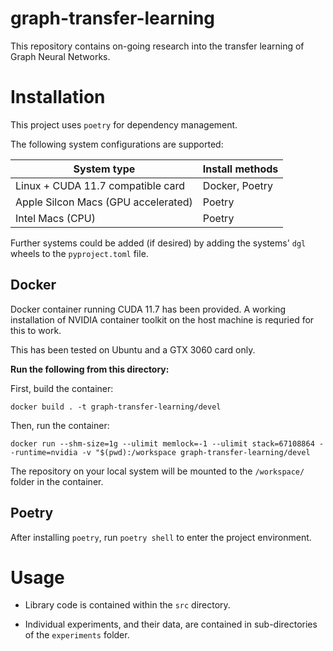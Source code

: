 # graph-transfer-learning

This repository contains on-going research into the transfer learning of
Graph Neural Networks.


# Installation

This project uses `poetry` for dependency management.

The following system configurations are supported:

| System type | Install methods | 
|-------------|-----------------|
| Linux + CUDA 11.7 compatible card | Docker, Poetry|
| Apple Silcon Macs (GPU accelerated) | Poetry|
| Intel Macs (CPU) | Poetry|


Further systems could be added (if desired) by adding the systems' `dgl` wheels to the `pyproject.toml` file.

## Docker

Docker container running CUDA 11.7 has been provided. A working installation of NVIDIA container toolkit on the host machine is requried for this to work.

This has been tested on Ubuntu and a GTX 3060 card only.


**Run the following from this directory:**

First, build the container:

```
docker build . -t graph-transfer-learning/devel
```

Then, run the container:

```
docker run --shm-size=1g --ulimit memlock=-1 --ulimit stack=67108864 --runtime=nvidia -v "$(pwd):/workspace graph-transfer-learning/devel
```

The repository on your local system will be mounted to the `/workspace/` folder in the container.

## Poetry

After installing `poetry`, run `poetry shell` to enter the project environment.

# Usage

* Library code is contained within the `src` directory.

* Individual experiments, and their data, are contained in sub-directories of the `experiments` folder.

<!-- vim: tw=80 cc=80
-->



